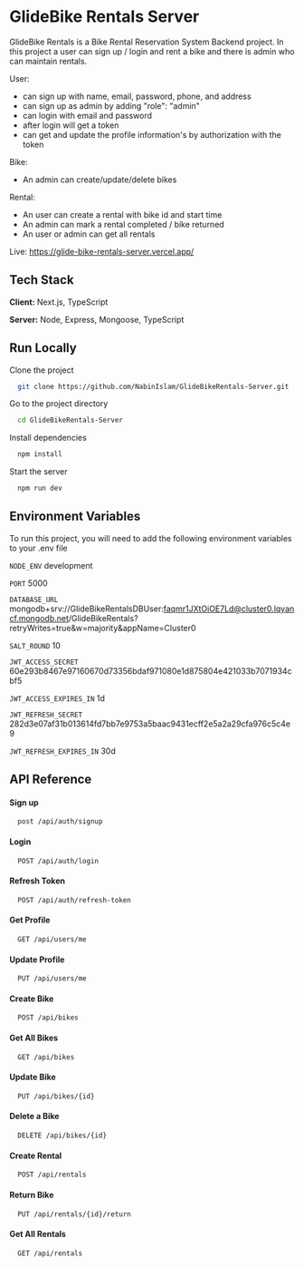 
# GlideBike Rentals Server

GlideBike Rentals is a Bike Rental Reservation System Backend project. In this project a user can sign up / login and rent a bike and there is admin who can maintain rentals.

User: 
- can sign up with name, email, password, phone, and address
- can sign up as admin by adding "role": "admin"
- can login with email and password
- after login will get a token
- can get and update the profile information's by authorization with the token


Bike:
- An admin can create/update/delete bikes

Rental:
- An user can create a rental with bike id and start time
- An admin can mark a rental completed / bike returned
- An user or admin can get all rentals

Live: https://glide-bike-rentals-server.vercel.app/


## Tech Stack

**Client:** Next.js, TypeScript

**Server:** Node, Express, Mongoose, TypeScript


## Run Locally

Clone the project

```bash
  git clone https://github.com/NabinIslam/GlideBikeRentals-Server.git
```

Go to the project directory

```bash
  cd GlideBikeRentals-Server
```

Install dependencies

```bash
  npm install
```

Start the server

```bash
  npm run dev
```


## Environment Variables

To run this project, you will need to add the following environment variables to your .env file

`NODE_ENV` development 

`PORT` 5000 

`DATABASE_URL` mongodb+srv://GlideBikeRentalsDBUser:faqmr1JXtOiOE7Ld@cluster0.lqyancf.mongodb.net/GlideBikeRentals?retryWrites=true&w=majority&appName=Cluster0 

`SALT_ROUND` 10 

`JWT_ACCESS_SECRET` 60e293b8467e97160670d73356bdaf971080e1d875804e421033b7071934cbf5 

`JWT_ACCESS_EXPIRES_IN` 1d 

`JWT_REFRESH_SECRET` 282d3e07af31b013614fd7bb7e9753a5baac9431ecff2e5a2a29cfa976c5c4e9 

`JWT_REFRESH_EXPIRES_IN` 30d 


## API Reference

#### Sign up

```http
  post /api/auth/signup
```

#### Login

```http
  POST /api/auth/login
```

#### Refresh Token

```http
  POST /api/auth/refresh-token
```

#### Get Profile

```http
  GET /api/users/me
```

#### Update Profile

```http
  PUT /api/users/me
```

#### Create Bike

```http
  POST /api/bikes
```

#### Get All Bikes

```http
  GET /api/bikes
```

#### Update Bike

```http
  PUT /api/bikes/{id}
```

#### Delete a Bike

```http
  DELETE /api/bikes/{id}
```

#### Create Rental

```http
  POST /api/rentals
```

#### Return Bike

```http
  PUT /api/rentals/{id}/return
```

#### Get All Rentals

```http
  GET /api/rentals
```